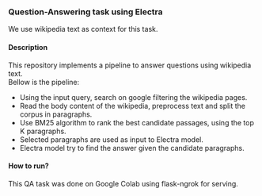 ### Question-Answering task using Electra
We use wikipedia text as context for this task.

#### Description     

This repository implements a pipeline to answer questions using wikipedia text.      
Bellow is the pipeline:      
* Using the input query, search on google filtering the wikipedia pages.
* Read the body content of the wikipedia, preprocess text and split the corpus in paragraphs.
* Use BM25 algorithm to rank the best candidate passages, using the top K paragraphs.
* Selected paragraphs are used as input to Electra model.
* Electra model try to find the answer given the candidate paragraphs.

#### How to run?
This QA  task was done on Google Colab using flask-ngrok for serving.
